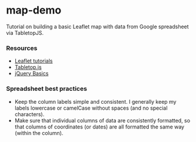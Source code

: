 # map-demo
Tutorial on building a basic Leaflet map with data from Google spreadsheet via TabletopJS. 


### Resources ###

* [Leaflet tutorials](https://leafletjs.com/examples.html)
* [Tabletop.js](https://github.com/jsoma/tabletop)
* [jQuery Basics](http://jqfundamentals.com/chapter/jquery-basics)


### Spreadsheet best practices ###

* Keep the column labels simple and consistent. I generally keep my labels lowercase or camelCase without spaces (and no special characters).
* Make sure that individual columns of data are consistently formatted, so that columns of coordinates (or dates) are all formatted the same way (within the column).